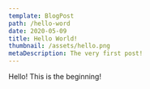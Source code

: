 ```yaml
---
template: BlogPost
path: /hello-word
date: 2020-05-09
title: Hello World!
thumbnail: /assets/hello.png
metaDescription: The very first post!
---
```


Hello! This is the beginning!
